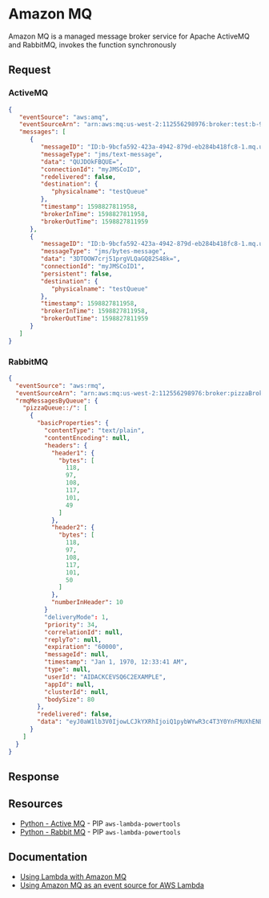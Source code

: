 # Amazon MQ

Amazon MQ is a managed message broker service for Apache ActiveMQ and RabbitMQ, invokes the function synchronously

## Request

### ActiveMQ

```json
{
   "eventSource": "aws:amq",
   "eventSourceArn": "arn:aws:mq:us-west-2:112556298976:broker:test:b-9bcfa592-423a-4942-879d-eb284b418fc8",
   "messages": [
      {
         "messageID": "ID:b-9bcfa592-423a-4942-879d-eb284b418fc8-1.mq.us-west-2.amazonaws.com-37557-1234520418293-4:1:1:1:1",
         "messageType": "jms/text-message",
         "data": "QUJDOkFBQUE=",
         "connectionId": "myJMSCoID",
         "redelivered": false,
         "destination": {
            "physicalname": "testQueue"
         },
         "timestamp": 1598827811958,
         "brokerInTime": 1598827811958,
         "brokerOutTime": 1598827811959
      },
      {
         "messageID": "ID:b-9bcfa592-423a-4942-879d-eb284b418fc8-1.mq.us-west-2.amazonaws.com-37557-1234520418293-4:1:1:1:1",
         "messageType": "jms/bytes-message",
         "data": "3DTOOW7crj51prgVLQaGQ82S48k=",
         "connectionId": "myJMSCoID1",
         "persistent": false,
         "destination": {
            "physicalname": "testQueue"
         },
         "timestamp": 1598827811958,
         "brokerInTime": 1598827811958,
         "brokerOutTime": 1598827811959
      }
   ]
}
```

### RabbitMQ

```json
{
  "eventSource": "aws:rmq",
  "eventSourceArn": "arn:aws:mq:us-west-2:112556298976:broker:pizzaBroker:b-9bcfa592-423a-4942-879d-eb284b418fc8",
  "rmqMessagesByQueue": {
    "pizzaQueue::/": [
      {
        "basicProperties": {
          "contentType": "text/plain",
          "contentEncoding": null,
          "headers": {
            "header1": {
              "bytes": [
                118,
                97,
                108,
                117,
                101,
                49
              ]
            },
            "header2": {
              "bytes": [
                118,
                97,
                108,
                117,
                101,
                50
              ]
            },
            "numberInHeader": 10
          }
          "deliveryMode": 1,
          "priority": 34,
          "correlationId": null,
          "replyTo": null,
          "expiration": "60000",
          "messageId": null,
          "timestamp": "Jan 1, 1970, 12:33:41 AM",
          "type": null,
          "userId": "AIDACKCEVSQ6C2EXAMPLE",
          "appId": null,
          "clusterId": null,
          "bodySize": 80
        },
        "redelivered": false,
        "data": "eyJ0aW1lb3V0IjowLCJkYXRhIjoiQ1pybWYwR3c4T3Y0YnFMUXhENEUifQ=="
      }
    ]
  }
}
```

## Response

## Resources

- [Python - Active MQ](https://awslabs.github.io/aws-lambda-powertools-python/latest/utilities/data_classes/#active-mq) - PIP `aws-lambda-powertools`
- [Python - Rabbit MQ](https://awslabs.github.io/aws-lambda-powertools-python/latest/utilities/data_classes/#rabbit-mq) - PIP `aws-lambda-powertools`

## Documentation

- [Using Lambda with Amazon MQ](https://docs.aws.amazon.com/lambda/latest/dg/with-mq.html)
- [Using Amazon MQ as an event source for AWS Lambda](https://aws.amazon.com/blogs/compute/using-amazon-mq-as-an-event-source-for-aws-lambda/)

